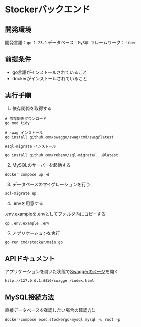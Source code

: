 # Stockerバックエンド

## 開発環境

開発言語：`go 1.23.1`
データベース：`MySQL`
フレームワーク：`fiber`

## 前提条件

- go言語がインストールされていること
- dockerがインストールされていること

## 実行手順

1. 依存関係を取得する

```shell
# 依存関係ダウンロード
go mod tidy

# swag インストール
go install github.com/swaggo/swag/cmd/swag@latest

#sql-migrate インストール

go install github.com/rubenv/sql-migrate/...@latest
```

2. MySQLのサーバーを起動する

```shell
docker compose up -d
```

3. データベースのマイグレーションを行う

```shell
sql-migrate up
```

4. .envを用意する

.env.exampleを.envとしてフォルダ内にコピーする

```shell
cp .env.example .env
```

5. アプリケーションを実行

```shell
go run cmd/stocker/main.go
```

## APIドキュメント

アプリケーションを開いた状態で[Swaggerのページ](http://127.0.0.1:8810/swagger/index.html)を開く

```
http://127.0.0.1:8810/swagger/index.html
```

## MySQL接続方法

直接データベースを確認したい場合の確認方法

```shell
docker-compose exec stockergo-mysql mysql -u root -p
```
